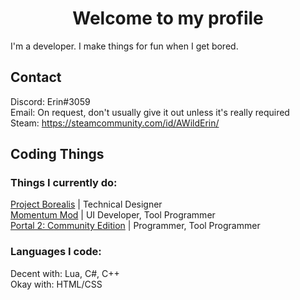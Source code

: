 <h1 align="center">Welcome to my profile</h1>

I'm a developer. I make things for fun when I get bored.

## Contact
Discord: Erin#3059 <br>
Email: On request, don't usually give it out unless it's really required <br>
Steam: https://steamcommunity.com/id/AWildErin/ <br>

## Coding Things

### Things I currently do:
[Project Borealis](https://projectborealis.com/) | Technical Designer <br>
[Momentum Mod](https://momentum-mod.org/) | UI Developer, Tool Programmer <br>
[Portal 2: Community Edition](https://portal2communityedition.com/) | Programmer, Tool Programmer <br>

### Languages I code:
Decent with: Lua, C#, C++ <br>
Okay with: HTML/CSS <br>
